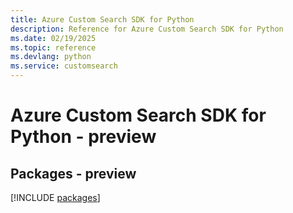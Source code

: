 ```yaml
---
title: Azure Custom Search SDK for Python
description: Reference for Azure Custom Search SDK for Python
ms.date: 02/19/2025
ms.topic: reference
ms.devlang: python
ms.service: customsearch
---
```

# Azure Custom Search SDK for Python - preview
## Packages - preview
[!INCLUDE [packages](custom-search-index.md)]